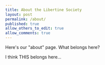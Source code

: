 ```yaml
---
title: About the Libertine Society
layout: post
permalink: /about/
published: true
allow_others_to_edit: true
allow_comments: true
---
```


Here's our "about" page. What belongs here?

I think THIS belongs here...
